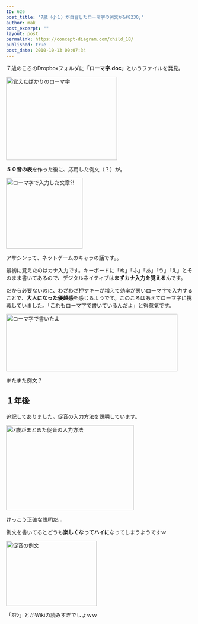 ```yaml
---
ID: 626
post_title: '7歳（小１）が自習したローマ字の例文が&#8230;'
author: mak
post_excerpt: ""
layout: post
permalink: https://concept-diagram.com/child_18/
published: true
post_date: 2010-10-13 00:07:34
---
```

７歳のころのDropboxフォルダに「<b>ローマ字.doc</b>」というファイルを発見。

<img src="http://www.penchan.com/mak/img/ia-kid/200803-romaji1.png" alt="覚えたばかりのローマ字" width="299" height="224" />

<b>５０音の表</b>を作った後に、応用した例文（？）が。

<img src="http://www.penchan.com/mak/img/ia-kid/200803-romaji2.png" alt="ローマ字で入力した文章?!" width="206" height="190" />

アサシンって、ネットゲームのキャラの話です。。

最初に覚えたのはカナ入力です。キーボードに「ぬ」「ふ」「あ」「う」「え」とそのまま書いてあるので、デジタルネイティブは<b>まずカナ入力を覚える</b>んです。

だから必要ないのに、わざわざ押すキーが増えて効率が悪いローマ字で入力することで、<b>大人になった優越感</b>を感じるようです。このころはあえてローマ字に挑戦していました。「これもローマ字で書いているんだよ」と得意気です。

<img src="http://www.penchan.com/mak/img/ia-kid/200803-romaji3.png" alt="ローマ字で書いたよ" width="462" height="154" />

またまた例文？

## １年後
追記してありました。促音の入力方法を説明しています。

<img src="http://www.penchan.com/mak/img/ia-kid/200905-romaji1.png" alt="7歳がまとめた促音の入力方法" width="344" height="229" />

けっこう正確な説明だ...

例文を書いてるとどうも<b>楽しくなってハイに</b>なってしまうようですｗ

<img src="http://www.penchan.com/mak/img/ia-kid/200905-romaji2.png" alt="促音の例文" width="244" height="175" />

「ｽﾏﾝ」とかWikiの読みすぎでしょｗｗ